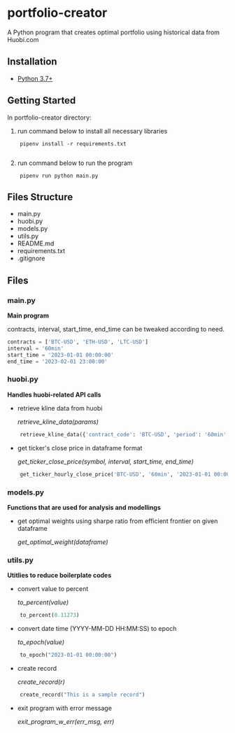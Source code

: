 # portfolio-creator

A Python program that creates optimal portfolio using historical data from Huobi.com

## Installation
    
- [Python 3.7+](https://www.python.org/downloads/release/python-370/)

## Getting Started

In portfolio-creator directory:

1. run command below to install all necessary libraries

```linux
    pipenv install -r requirements.txt
            
```

2. run command below to run the program
   
```linux
    pipenv run python main.py
```

## Files Structure
- main.py
- huobi.py
- models.py
- utils.py
- README.md
- requirements.txt
- .gitignore

## Files

### main.py

**Main program**

contracts, interval, start_time, end_time can be tweaked according to need.

``` python
contracts = ['BTC-USD', 'ETH-USD', 'LTC-USD']
interval = '60min'
start_time = '2023-01-01 00:00:00'
end_time = '2023-02-01 23:00:00'

```

### huobi.py

**Handles huobi-related API calls**

- retrieve kline data from huobi
  
    _retrieve_kline_data(params)_

```python
    retrieve_kline_data({'contract_code': 'BTC-USD', 'period': '60min', 'from': 1677073951, 'to': 1677073966})
```

- get ticker's close price in dataframe format
  
    _get_ticker_close_price(symbol, interval, start_time, end_time)_

```python
    get_ticker_hourly_close_price('BTC-USD', '60min', '2023-01-01 00:00:00', '2023-02-01 23:00:00')
```

### models.py

**Functions that are used for analysis and modellings**

- get optimal weights using sharpe ratio from efficient frontier on given dataframe
  
    _get_optimal_weight(dataframe)_

### utils.py

**Utitlies to reduce boilerplate codes**

- convert value to percent
  
    _to_percent(value)_

```python
    to_percent(0.11273)
```

- convert date time (YYYY-MM-DD HH:MM:SS) to epoch
  
    _to_epoch(value)_

```python
    to_epoch("2023-01-01 00:00:00")
```

- create record 

    _create_record(r)_

```python
    create_record("This is a sample record")
```

- exit program with error message

    _exit_program_w_err(err_msg, err)_

